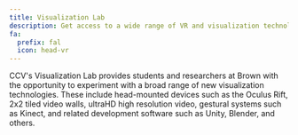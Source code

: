 ```yaml
---
title: Visualization Lab
description: Get access to a wide range of VR and visualization technologies with CCV's Visualization Lab.
fa:
  prefix: fal
  icon: head-vr
---
```

CCV's Visualization Lab provides students and researchers at Brown with the opportunity to experiment with a broad range of new visualization technologies. These include head-mounted devices such as the Oculus Rift, 2x2 tiled video walls, ultraHD high resolution video, gestural systems such as Kinect, and related development software such as Unity, Blender, and others.